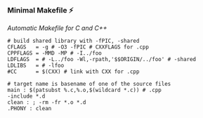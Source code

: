 ### Minimal Makefile ⚡
_Automatic Makefile for C and C++_
```
# build shared library with -fPIC, -shared
CFLAGS   = -g # -O3 -fPIC # CXXFLAGS for .cpp
CPPFLAGS = -MMD -MP # -I../foo
LDFLAGS  = # -L../foo -Wl,-rpath,'$$ORIGIN/../foo' # -shared
LDLIBS   = # -lfoo
#CC      = $(CXX) # link with CXX for .cpp

# target name is basename of one of the source files
main : $(patsubst %.c,%.o,$(wildcard *.c)) # .cpp
-include *.d
clean : ; -rm -fr *.o *.d
.PHONY : clean
```

<!--
**ljhm/ljhm** is a ✨ _special_ ✨ repository because its `README.md` (this file) appears on your GitHub profile.
 
Here are some ideas to get you started:

- 🔭 I’m currently working on ...
- 🌱 I’m currently learning ...
- 👯 I’m looking to collaborate on ...
- 🤔 I’m looking for help with ...
- 💬 Ask me about ...
- 📫 How to reach me: ...
- 😄 Pronouns: ...
- ⚡ Fun fact: ...
-->
